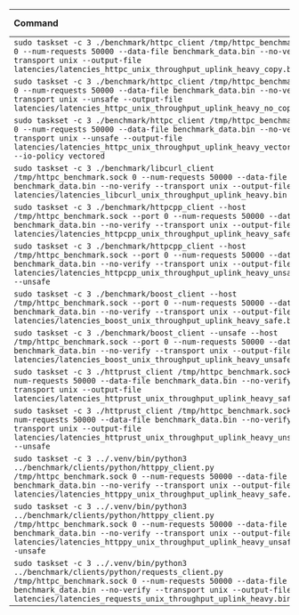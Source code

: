 | Command | Mean [s] | Min [s] | Max [s] | Relative |
|:---|---:|---:|---:|---:|
| `sudo taskset -c 3 ./benchmark/httpc_client /tmp/httpc_benchmark.sock 0 --num-requests 50000 --data-file benchmark_data.bin --no-verify --transport unix --output-file latencies/latencies_httpc_unix_throughput_uplink_heavy_copy.bin` | 3.473 ± 0.123 | 3.411 | 3.993 | 1.23 ± 0.04 |
| `sudo taskset -c 3 ./benchmark/httpc_client /tmp/httpc_benchmark.sock 0 --num-requests 50000 --data-file benchmark_data.bin --no-verify --transport unix --unsafe --output-file latencies/latencies_httpc_unix_throughput_uplink_heavy_no_copy.bin` | 3.470 ± 0.124 | 3.397 | 3.804 | 1.23 ± 0.04 |
| `sudo taskset -c 3 ./benchmark/httpc_client /tmp/httpc_benchmark.sock 0 --num-requests 50000 --data-file benchmark_data.bin --no-verify --transport unix --unsafe --output-file latencies/latencies_httpc_unix_throughput_uplink_heavy_vectored.bin --io-policy vectored` | 2.916 ± 0.185 | 2.753 | 3.189 | 1.03 ± 0.07 |
| `sudo taskset -c 3 ./benchmark/libcurl_client /tmp/httpc_benchmark.sock 0 --num-requests 50000 --data-file benchmark_data.bin --no-verify --transport unix --output-file latencies/latencies_libcurl_unix_throughput_uplink_heavy.bin` | 4.559 ± 0.025 | 4.519 | 4.648 | 1.61 ± 0.01 |
| `sudo taskset -c 3 ./benchmark/httpcpp_client --host /tmp/httpc_benchmark.sock --port 0 --num-requests 50000 --data-file benchmark_data.bin --no-verify --transport unix --output-file latencies/latencies_httpcpp_unix_throughput_uplink_heavy_safe.bin` | 4.752 ± 0.135 | 4.678 | 5.160 | 1.68 ± 0.05 |
| `sudo taskset -c 3 ./benchmark/httpcpp_client --host /tmp/httpc_benchmark.sock --port 0 --num-requests 50000 --data-file benchmark_data.bin --no-verify --transport unix --output-file latencies/latencies_httpcpp_unix_throughput_uplink_heavy_unsafe.bin --unsafe` | 4.977 ± 0.319 | 4.676 | 5.559 | 1.76 ± 0.11 |
| `sudo taskset -c 3 ./benchmark/boost_client --host /tmp/httpc_benchmark.sock --port 0 --num-requests 50000 --data-file benchmark_data.bin --no-verify --transport unix --output-file latencies/latencies_boost_unix_throughput_uplink_heavy_safe.bin` | 3.487 ± 0.065 | 3.453 | 3.826 | 1.23 ± 0.02 |
| `sudo taskset -c 3 ./benchmark/boost_client --unsafe --host /tmp/httpc_benchmark.sock --port 0 --num-requests 50000 --data-file benchmark_data.bin --no-verify --transport unix --output-file latencies/latencies_boost_unix_throughput_uplink_heavy_unsafe.bin` | 2.826 ± 0.010 | 2.807 | 2.844 | 1.00 |
| `sudo taskset -c 3 ./httprust_client /tmp/httpc_benchmark.sock 0 --num-requests 50000 --data-file benchmark_data.bin --no-verify --transport unix --output-file latencies/latencies_httprust_unix_throughput_uplink_heavy_safe.bin` | 4.819 ± 0.008 | 4.801 | 4.838 | 1.71 ± 0.01 |
| `sudo taskset -c 3 ./httprust_client /tmp/httpc_benchmark.sock 0 --num-requests 50000 --data-file benchmark_data.bin --no-verify --transport unix --output-file latencies/latencies_httprust_unix_throughput_uplink_heavy_unsafe.bin --unsafe` | 4.966 ± 0.322 | 4.645 | 5.544 | 1.76 ± 0.11 |
| `sudo taskset -c 3 ../.venv/bin/python3 ../benchmark/clients/python/httppy_client.py /tmp/httpc_benchmark.sock 0 --num-requests 50000 --data-file benchmark_data.bin --no-verify --transport unix --output-file latencies/latencies_httppy_unix_throughput_uplink_heavy_safe.bin` | 8.535 ± 0.056 | 8.496 | 8.823 | 3.02 ± 0.02 |
| `sudo taskset -c 3 ../.venv/bin/python3 ../benchmark/clients/python/httppy_client.py /tmp/httpc_benchmark.sock 0 --num-requests 50000 --data-file benchmark_data.bin --no-verify --transport unix --output-file latencies/latencies_httppy_unix_throughput_uplink_heavy_unsafe.bin --unsafe` | 8.575 ± 0.379 | 8.456 | 10.111 | 3.03 ± 0.13 |
| `sudo taskset -c 3 ../.venv/bin/python3 ../benchmark/clients/python/requests_client.py /tmp/httpc_benchmark.sock 0 --num-requests 50000 --data-file benchmark_data.bin --no-verify --transport unix --output-file latencies/latencies_requests_unix_throughput_uplink_heavy.bin` | 19.045 ± 1.977 | 16.862 | 20.986 | 6.74 ± 0.70 |
